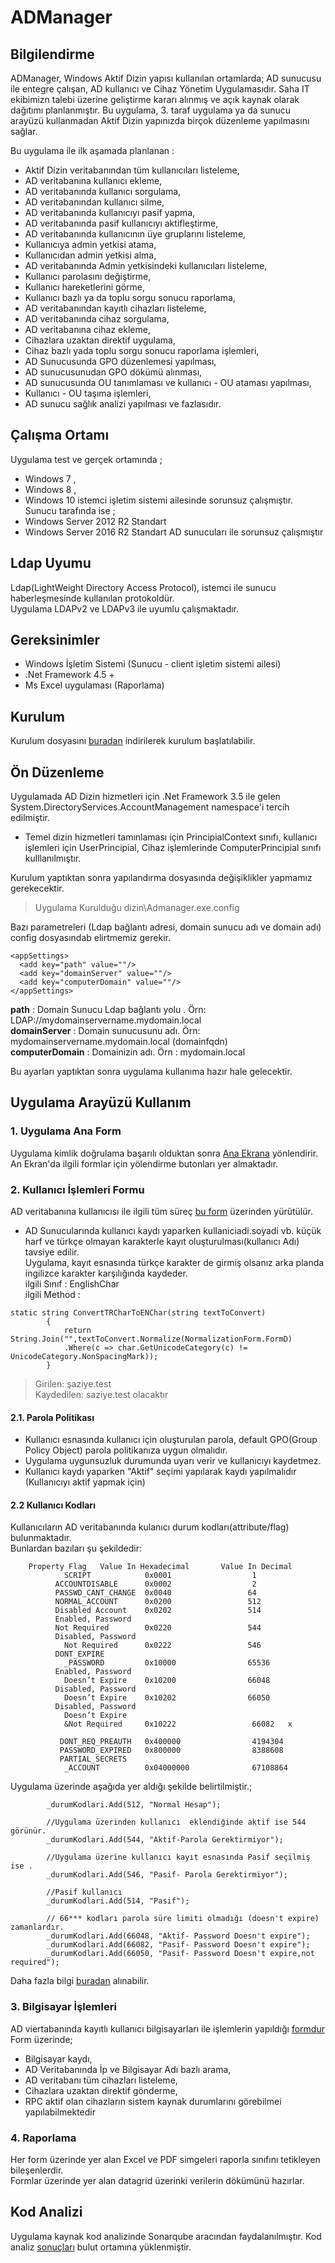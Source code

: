 # ADManager
## Bilgilendirme ##
ADManager, Windows Aktif Dizin yapısı  kullanılan ortamlarda; AD sunucusu ile entegre çalışan, AD kullanıcı ve Cihaz Yönetim Uygulamasıdır. Saha IT ekibimizn talebi üzerine geliştirme kararı alınmış ve  açık kaynak olarak dağıtımı planlanmıştır.
Bu uygulama, 3. taraf uygulama ya da sunucu arayüzü kullanmadan Aktif Dizin yapınızda birçok düzenleme yapılmasını sağlar.

Bu uygulama ile ilk aşamada  planlanan  :
- Aktif Dizin veritabanından tüm kullanıcıları listeleme,
- AD veritabanına kullanıcı ekleme,
- AD veritabanında kullanıcı sorgulama,
- AD veritabanından kullanıcı silme,
- AD veritabanında kullanıcıyı pasif yapma,
- AD veritabanında pasif kullanıcıyı aktifleştirme,
- AD veritabanında kullanıcının üye gruplarını listeleme,
- Kullanıcıya admin yetkisi atama,
- Kullanıcıdan admin yetkisi alma,
- AD veritabanında Admin yetkisindeki kullanıcıları listeleme,
- Kullanıcı parolasını değiştirme,
- Kullanıcı hareketlerini görme,
- Kullanıcı bazlı ya da toplu sorgu sonucu raporlama,
- AD veritabanından kayıtlı cihazları listeleme,
- AD veritabanında cihaz sorgulama,
- AD veritabanına cihaz ekleme,
- Cihazlara uzaktan direktif uygulama,
- Cihaz bazlı yada toplu sorgu sonucu raporlama işlemleri,
- AD Sunucusunda GPO düzenlemesi yapılması,
- AD sunucusunudan  GPO dökümü alınması,
- AD sunucusunda OU tanımlaması ve kullanıcı - OU ataması yapılması,
- Kullanıcı - OU taşıma işlemleri,
- AD sunucu sağlık analizi yapılması ve fazlasıdır.

## Çalışma Ortamı  ##
Uygulama  test ve gerçek ortamında ;
- Windows 7 ,
- Windows 8 ,
- Windows 10 istemci işletim sistemi ailesinde sorunsuz çalışmıştır.  
   Sunucu tarafında ise ; 
 - Windows Server 2012 R2 Standart
 - Windows Server 2016 R2 Standart AD sunucuları ile sorunsuz çalışmıştır
 ## Ldap Uyumu ##
 Ldap(LightWeight Directory Access Protocol), istemci ile sunucu haberleşmesinde kullanılan protokoldür.  
 Uygulama LDAPv2 ve LDAPv3 ile uyumlu çalışmaktadır.  
 
## Gereksinimler ##
- Windows İşletim Sistemi (Sunucu - client işletim sistemi ailesi)
- .Net Framework 4.5 + 
- Ms Excel uygulaması (Raporlama)

## Kurulum ## 
Kurulum dosyasını [buradan](Kurulum) indirilerek kurulum başlatılabilir.

## Ön Düzenleme ## 
Uygulamada AD Dizin hizmetleri için .Net Framework 3.5 ile gelen System.DirectoryServices.AccountManagement namespace'i tercih edilmiştir.
- Temel dizin hizmetleri tamınlaması için PrincipialContext sınıfı, kullanıcı işlemleri için UserPrincipial, Cihaz işlemlerinde ComputerPrincipial sınıfı kulllanılmıştır.

Kurulum yaptıktan sonra yapılandırma dosyasında değişiklikler yapmamız gerekecektir.  
> Uygulama Kurulduğu dizin\Admanager.exe.config   
  
Bazı parametreleri (Ldap bağlantı adresi, domain sunucu adı ve domain adı) config dosyasındab elirtmemiz gerekir.
  ```
  <appSettings>
    <add key="path" value=""/>
    <add key="domainServer" value=""/>
    <add key="computerDomain" value=""/>
  </appSettings>
```  
**path** :  Domain Sunucu Ldap bağlantı yolu . Örn: LDAP://mydomainservername.mydomain.local  
**domainServer** : Domain sunucusunu adı. Örn: mydomainservername.mydomain.local (domainfqdn)   
**computerDomain** : Domainizin adı. Örn : mydomain.local  

Bu ayarları yaptıktan sonra uygulama kullanıma hazır hale gelecektir.

## Uygulama Arayüzü Kullanım ##

### 1. Uygulama Ana Form ###
Uygulama kimlik doğrulama başarılı olduktan sonra  [Ana Ekrana](../master/ScreenShots/Home.png) yönlendirir. An Ekran'da ilgili formlar için yölendirme butonları yer almaktadır.   
### 2. Kullanıcı İşlemleri Formu ###
AD veritabanına kullanıcısı ile ilgili tüm süreç [bu form](../master/ScreenShots/KullaniciArayuz.png) üzerinden yürütülür. 
- AD Sunucularında kullanıcı kaydı yaparken kullaniciadi.soyadi vb. küçük harf ve türkçe olmayan karakterle kayıt oluşturulması(kullanıcı Adı) tavsiye edilir.  
Uygulama, kayıt esnasında türkçe karakter de girmiş olsanız arka planda ingilizce karakter karşılığında kaydeder.    
ilgili Sınıf : EnglishChar  
ilgili Method  : 
```
static string ConvertTRCharToENChar(string textToConvert)
        {
            return String.Join("",textToConvert.Normalize(NormalizationForm.FormD)
            .Where(c => char.GetUnicodeCategory(c) != UnicodeCategory.NonSpacingMark));
        }
```
> Girilen: şaziye.test  
   Kaydedilen: saziye.test olacaktır
   
#### 2.1. Parola Politikası ####
- Kullanıcı esnasında kullanıcı için oluşturulan parola, default GPO(Group Policy Object)   parola politikanıza uygun olmalıdır.  
- Uygulama uygunsuzluk durumunda uyarı verir ve kullanıcıyı kaydetmez.
- Kullanıcı kaydı yaparken "Aktif" seçimi yapılarak kaydı yapılmalıdır (Kullanıcıyı aktif yapmak için)
#### 2.2 Kullanıcı Kodları ####
Kullanıcıların AD veritabanında kulanıcı durum kodları(attribute/flag) bulunmaktadır.  
Bunlardan bazıları şu şekildedir:


        Property Flag   Value In Hexadecimal       Value In Decimal    
                SCRIPT            0x0001                  1  
              ACCOUNTDISABLE      0x0002                  2
              PASSWD_CANT_CHANGE  0x0040                 64
              NORMAL_ACCOUNT      0x0200                 512
              Disabled Account    0x0202                 514 
              Enabled, Password 
              Not Required        0x0220                 544 
              Disabled, Password
                Not Required      0x0222                 546 
              DONT_EXPIRE
                _PASSWORD         0x10000                65536
              Enabled, Password
                Doesn’t Expire    0x10200                66048   
              Disabled, Password
                Doesn’t Expire    0x10202                66050   
              Disabled, Password
                Doesn’t Expire
                &Not Required     0x10222                 66082   x

               DONT_REQ_PREAUTH   0x400000                4194304
               PASSWORD_EXPIRED   0x800000                8388608
               PARTIAL_SECRETS
                _ACCOUNT          0x04000000              67108864

  Uygulama üzerinde aşağıda yer aldığı şekilde belirtilmiştir.;  
  
            _durumKodlari.Add(512, "Normal Hesap");

            //Uygulama üzerinden kullanıcı  eklendiğinde aktif ise 544 görünür.
            _durumKodlari.Add(544, "Aktif-Parola Gerektirmiyor");

            //Uygulama üzerine kullanıcı kayıt esnasında Pasif seçilmiş ise .
            _durumKodlari.Add(546, "Pasif- Parola Gerektirmiyor");

            //Pasif kullanıcı
            _durumKodlari.Add(514, "Pasif");

            // 66*** kodları parola süre limiti olmadığı (doesn't expire) zamanlardır.
            _durumKodlari.Add(66048, "Aktif- Password Doesn't expire");
            _durumKodlari.Add(66082, "Pasif- Password Doesn't expire");
            _durumKodlari.Add(66050, "Pasif- Password Doesn't expire,not required");  
            
            
            
Daha fazla bilgi [buradan](https://support.microsoft.com/en-us/help/305144/how-to-use-useraccountcontrol-to-manipulate-user-account-properties) alınabilir.  
 ### 3. Bilgisayar İşlemleri ###
 AD viertabanında kayıtlı kullanıcı bilgisayarları ile işlemlerin yapıldığı [formdur](../master/ScreenShots/BilgisayarArayuz.png)  
 Form üzerinde;
 - Bilgisayar kaydı,
 - AD Veritabanında İp ve Bilgisayar Adı bazlı arama,
 - AD veritabanı tüm  cihazları listeleme,
 - Cihazlara uzaktan direktif gönderme,
 - RPC aktif olan cihazların sistem kaynak durumlarını görebilmei yapılabilmektedir 
 
 ### 4. Raporlama ###
 Her form üzerinde yer alan Excel ve PDF simgeleri raporla sınıfını tetikleyen bileşenlerdir.  
 Formlar üzerinde yer alan datagrid üzerinki verilerin dökümünü hazırlar.  
 
 ## Kod Analizi ##
 Uygulama kaynak kod analizinde Sonarqube aracından faydalanılmıştır. Kod analiz [sonuçları](https://sonarcloud.io/dashboard?id=ADManager) bulut ortamına yüklenmiştir.
 
 

 
 
     
     
     
     
     




  














